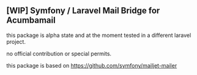 ## [WIP] Symfony / Laravel Mail Bridge for Acumbamail

this package is alpha state and at the moment tested in a different laravel
project.

no official contribution or special permits.

this package is based on https://github.com/symfony/mailjet-mailer
